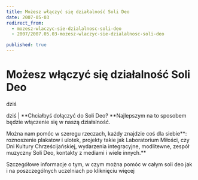 ```yaml
---
title: Możesz włączyć się działalność Soli Deo
date: 2007-05-03
redirect_from: 
  - mozesz-wlaczyc-sie-dzialalnosc-soli-deo
  - 2007/2007.05.03-mozesz-wlaczyc-sie-dzialalnosc-soli-deo

published: true
---
```




# Możesz włączyć się działalność Soli Deo

<time>dziś</time>

dziś | **Chciałbyś dołączyć do Soli Deo? **Najlepszym na to sposobem będzie włączenie się w naszą działalność.


Można nam pomóc w szeregu rzeczach, każdy znajdzie coś dla siebie**: roznoszenie plakatow i ulotek, projekty takie jak Laboratorium Miłości, czy Dni Kultury Chrześcijańskiej, wydarzenia integracyjne, modlitewne, zespół muzyczny Soli Deo, kontakty z mediami i wiele innych.** 

Szczegółowe informacje o tym, w czym można pomóc w całym soli deo jak i na poszczególnych uczelniach po kliknięciu więcej 

         

         


<!--CONTENT FROM OLD SERVER (jos before 2013): dziś | **Chciałbyś dołączyć do Soli Deo? **Najlepszym na to sposobem będzie włączenie się w naszą działalność.


Można nam pomóc w szeregu rzeczach, każdy znajdzie coś dla siebie**: roznoszenie plakatow i ulotek, projekty takie jak Laboratorium Miłości, czy Dni Kultury Chrześcijańskiej, wydarzenia integracyjne, modlitewne, zespół muzyczny Soli Deo, kontakty z mediami i wiele innych.** 



Szczegółowe informacje o tym, w czym można pomóc w całym soli deo jak i na poszczególnych uczelniach po kliknięciu więcej 



         

         

-->

<!--{{json:{"created_date":"2007-05-03 19:06:04","publish_down":"0000-00-00 00:00:00","id":"486"}}}-->